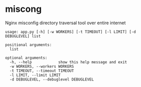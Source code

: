 # miscong

Nginx misconfig directory traversal tool over entire internet

```
usage: app.py [-h] [-w WORKERS] [-t TIMEOUT] [-l LIMIT] [-d DEBUGLEVEL] list

positional arguments:
  list

optional arguments:
  -h, --help            show this help message and exit
  -w WORKERS, --workers WORKERS
  -t TIMEOUT, --timeout TIMEOUT
  -l LIMIT, --limit LIMIT
  -d DEBUGLEVEL, --debuglevel DEBUGLEVEL
```
